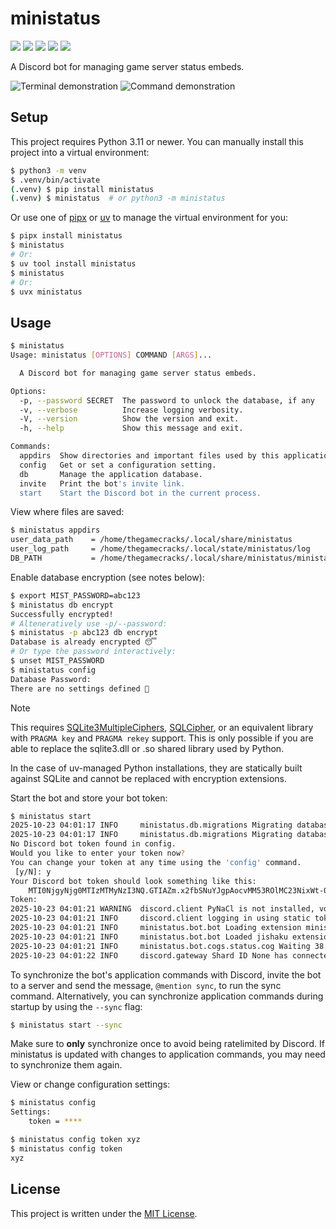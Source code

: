 # ministatus

[![](https://img.shields.io/pypi/v/ministatus?style=flat-square&logo=pypi)](https://pypi.org/project/ministatus/)
[![](https://img.shields.io/github/actions/workflow/status/thegamecracks/ministatus/publish.yml?style=flat-square&logo=uv&label=build)](https://docs.astral.sh/uv/)
[![](https://img.shields.io/github/actions/workflow/status/thegamecracks/ministatus/pyright-lint.yml?style=flat-square&label=pyright)](https://microsoft.github.io/pyright/#/)
[![](https://img.shields.io/github/actions/workflow/status/thegamecracks/ministatus/ruff-check.yml?style=flat-square&logo=ruff&label=lints)](https://docs.astral.sh/ruff/)
[![](https://img.shields.io/github/actions/workflow/status/thegamecracks/ministatus/ruff-format.yml?style=flat-square&logo=ruff&label=style)](https://docs.astral.sh/ruff/)

A Discord bot for managing game server status embeds.

![Terminal demonstration](https://github.com/user-attachments/assets/2515d62c-0177-40ac-b5b8-5e9c0fbcf7bd)
![Command demonstration](https://github.com/user-attachments/assets/c382fc35-ab9e-4ae6-9874-6e52e3dd8c94)

## Setup

This project requires Python 3.11 or newer. You can manually install this
project into a virtual environment:

```sh
$ python3 -m venv
$ .venv/bin/activate
(.venv) $ pip install ministatus
(.venv) $ ministatus  # or python3 -m ministatus
```

Or use one of [pipx] or [uv] to manage the virtual environment for you:

```sh
$ pipx install ministatus
$ ministatus
# Or:
$ uv tool install ministatus
$ ministatus
# Or:
$ uvx ministatus
```

[pipx]: https://pipx.pypa.io/latest/
[uv]: https://docs.astral.sh/uv/

## Usage

```sh
$ ministatus
Usage: ministatus [OPTIONS] COMMAND [ARGS]...

  A Discord bot for managing game server status embeds.

Options:
  -p, --password SECRET  The password to unlock the database, if any
  -v, --verbose          Increase logging verbosity.
  -V, --version          Show the version and exit.
  -h, --help             Show this message and exit.

Commands:
  appdirs  Show directories and important files used by this application.
  config   Get or set a configuration setting.
  db       Manage the application database.
  invite   Print the bot's invite link.
  start    Start the Discord bot in the current process.
```

View where files are saved:

```sh
$ ministatus appdirs
user_data_path    = /home/thegamecracks/.local/share/ministatus
user_log_path     = /home/thegamecracks/.local/state/ministatus/log
DB_PATH           = /home/thegamecracks/.local/share/ministatus/ministatus.db
```

Enable database encryption (see notes below):

```sh
$ export MIST_PASSWORD=abc123
$ ministatus db encrypt
Successfully encrypted!
# Alteneratively use -p/--password:
$ ministatus -p abc123 db encrypt
Database is already encrypted 😴
# Or type the password interactively:
$ unset MIST_PASSWORD
$ ministatus config
Database Password:
There are no settings defined 🙁
```

> [!NOTE]
> This requires [SQLite3MultipleCiphers], [SQLCipher], or an equivalent library
> with `PRAGMA key` and `PRAGMA rekey` support. This is only possible if you
> are able to replace the sqlite3.dll or .so shared library used by Python.
>
> In the case of uv-managed Python installations, they are statically built
> against SQLite and cannot be replaced with encryption extensions.

[SQLite3MultipleCiphers]: https://github.com/utelle/SQLite3MultipleCiphers
[SQLCipher]: https://github.com/sqlcipher/sqlcipher

Start the bot and store your bot token:

```sh
$ ministatus start
2025-10-23 04:01:17 INFO     ministatus.db.migrations Migrating database to v1
2025-10-23 04:01:17 INFO     ministatus.db.migrations Migrating database to v2
No Discord bot token found in config.
Would you like to enter your token now?
You can change your token at any time using the 'config' command.
 [y/N]: y
Your Discord bot token should look something like this:
    MTI0NjgyNjg0MTIzMTMyNzI3NQ.GTIAZm.x2fbSNuYJgpAocvMM53ROlMC23NixWt-0NOjMc
Token:
2025-10-23 04:01:21 WARNING  discord.client PyNaCl is not installed, voice will NOT be supported
2025-10-23 04:01:21 INFO     discord.client logging in using static token
2025-10-23 04:01:21 INFO     ministatus.bot.bot Loading extension ministatus.bot.cogs.status
2025-10-23 04:01:21 INFO     ministatus.bot.bot Loaded jishaku extension (v2.6.3)
2025-10-23 04:01:21 INFO     ministatus.bot.cogs.status.cog Waiting 38.22s before starting query loop...
2025-10-23 04:01:22 INFO     discord.gateway Shard ID None has connected to Gateway (Session ID: 9bd2e577bbc4a21be5eed933900d076f).
```

To synchronize the bot's application commands with Discord, invite the bot to
a server and send the message, `@mention sync`, to run the sync command.
Alternatively, you can synchronize application commands during startup
by using the `--sync` flag:

```sh
$ ministatus start --sync
```

Make sure to **only** synchronize once to avoid being ratelimited by Discord.
If ministatus is updated with changes to application commands, you may need
to synchronize them again.

View or change configuration settings:

```sh
$ ministatus config
Settings:
    token = ****

$ ministatus config token xyz
$ ministatus config token
xyz
```

## License

This project is written under the [MIT License].

[MIT License]: /LICENSE
